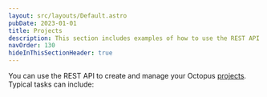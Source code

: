 ```yaml
---
layout: src/layouts/Default.astro
pubDate: 2023-01-01
title: Projects
description: This section includes examples of how to use the REST API to create and manage projects in Octopus.
navOrder: 130
hideInThisSectionHeader: true
---
```


You can use the REST API to create and manage your Octopus [projects](/docs/projects/index.md). Typical tasks can include:
